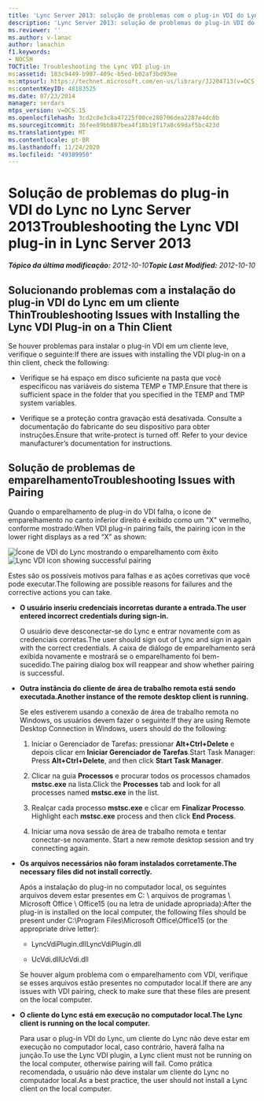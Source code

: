 ```yaml
---
title: 'Lync Server 2013: solução de problemas com o plug-in VDI do Lync'
description: 'Lync Server 2013: solução de problemas do plug-in VDI do Lync.'
ms.reviewer: ''
ms.author: v-lanac
author: lanachin
f1.keywords:
- NOCSH
TOCTitle: Troubleshooting the Lync VDI plug-in
ms:assetid: 183c9449-b907-409c-b5ed-b02af3bd93ee
ms:mtpsurl: https://technet.microsoft.com/en-us/library/JJ204713(v=OCS.15)
ms:contentKeyID: 48183525
ms.date: 07/23/2014
manager: serdars
mtps_version: v=OCS.15
ms.openlocfilehash: 3cd2c0e3c8a47225f00ce280706dea2287e4dc8b
ms.sourcegitcommit: 36fee89bb887bea4f18b19f17a8c69daf5bc423d
ms.translationtype: MT
ms.contentlocale: pt-BR
ms.lasthandoff: 11/24/2020
ms.locfileid: "49389950"
---
```

# <a name="troubleshooting-the-lync-vdi-plug-in-in-lync-server-2013"></a><span data-ttu-id="ea0d2-103">Solução de problemas do plug-in VDI do Lync no Lync Server 2013</span><span class="sxs-lookup"><span data-stu-id="ea0d2-103">Troubleshooting the Lync VDI plug-in in Lync Server 2013</span></span>

<div data-xmlns="http://www.w3.org/1999/xhtml">

<div class="topic" data-xmlns="http://www.w3.org/1999/xhtml" data-msxsl="urn:schemas-microsoft-com:xslt" data-cs="https://msdn.microsoft.com/">

<div data-asp="https://msdn2.microsoft.com/asp">



</div>

<div id="mainSection">

<div id="mainBody"><span data-ttu-id="ea0d2-104">

<span> </span></span><span class="sxs-lookup"><span data-stu-id="ea0d2-104">

<span> </span></span></span>

<span data-ttu-id="ea0d2-105">_**Tópico da última modificação:** 2012-10-10_</span><span class="sxs-lookup"><span data-stu-id="ea0d2-105">_**Topic Last Modified:** 2012-10-10_</span></span>

<div>

## <a name="troubleshooting-issues-with-installing-the-lync-vdi-plug-in-on-a-thin-client"></a><span data-ttu-id="ea0d2-106">Solucionando problemas com a instalação do plug-in VDI do Lync em um cliente Thin</span><span class="sxs-lookup"><span data-stu-id="ea0d2-106">Troubleshooting Issues with Installing the Lync VDI Plug-in on a Thin Client</span></span>

<span data-ttu-id="ea0d2-107">Se houver problemas para instalar o plug-in VDI em um cliente leve, verifique o seguinte:</span><span class="sxs-lookup"><span data-stu-id="ea0d2-107">If there are issues with installing the VDI plug-in on a thin client, check the following:</span></span>

  - <span data-ttu-id="ea0d2-108">Verifique se há espaço em disco suficiente na pasta que você especificou nas variáveis do sistema TEMP e TMP.</span><span class="sxs-lookup"><span data-stu-id="ea0d2-108">Ensure that there is sufficient space in the folder that you specified in the TEMP and TMP system variables.</span></span>

  - <span data-ttu-id="ea0d2-p101">Verifique se a proteção contra gravação está desativada. Consulte a documentação do fabricante do seu dispositivo para obter instruções.</span><span class="sxs-lookup"><span data-stu-id="ea0d2-p101">Ensure that write-protect is turned off. Refer to your device manufacturer’s documentation for instructions.</span></span>

</div>

<div>

## <a name="troubleshooting-issues-with-pairing"></a><span data-ttu-id="ea0d2-111">Solução de problemas de emparelhamento</span><span class="sxs-lookup"><span data-stu-id="ea0d2-111">Troubleshooting Issues with Pairing</span></span>

<span data-ttu-id="ea0d2-112">Quando o emparelhamento de plug-in do VDI falha, o ícone de emparelhamento no canto inferior direito é exibido como um "X" vermelho, conforme mostrado:</span><span class="sxs-lookup"><span data-stu-id="ea0d2-112">When VDI plug-in pairing fails, the pairing icon in the lower right displays as a red “X” as shown:</span></span>

<span data-ttu-id="ea0d2-113">![Ícone de VDI do Lync mostrando o emparelhamento com êxito](images/JJ204948.303d618c-4bc8-41c4-8553-2475de0d395e(OCS.15).png "Ícone de VDI do Lync mostrando o emparelhamento com êxito")</span><span class="sxs-lookup"><span data-stu-id="ea0d2-113">![Lync VDI icon showing successful pairing](images/JJ204948.303d618c-4bc8-41c4-8553-2475de0d395e(OCS.15).png "Lync VDI icon showing successful pairing")</span></span>

<span data-ttu-id="ea0d2-114">Estes são os possíveis motivos para falhas e as ações corretivas que você pode executar.</span><span class="sxs-lookup"><span data-stu-id="ea0d2-114">The following are possible reasons for failures and the corrective actions you can take.</span></span>

  - <span data-ttu-id="ea0d2-115">**O usuário inseriu credenciais incorretas durante a entrada.**</span><span class="sxs-lookup"><span data-stu-id="ea0d2-115">**The user entered incorrect credentials during sign-in.**</span></span>
    
    <span data-ttu-id="ea0d2-116">O usuário deve desconectar-se do Lync e entrar novamente com as credenciais corretas.</span><span class="sxs-lookup"><span data-stu-id="ea0d2-116">The user should sign out of Lync and sign in again with the correct credentials.</span></span> <span data-ttu-id="ea0d2-117">A caixa de diálogo de emparelhamento será exibida novamente e mostrará se o emparelhamento foi bem-sucedido.</span><span class="sxs-lookup"><span data-stu-id="ea0d2-117">The pairing dialog box will reappear and show whether pairing is successful.</span></span>

  - <span data-ttu-id="ea0d2-118">**Outra instância do cliente de área de trabalho remota está sendo executada.**</span><span class="sxs-lookup"><span data-stu-id="ea0d2-118">**Another instance of the remote desktop client is running.**</span></span>
    
    <span data-ttu-id="ea0d2-119">Se eles estiverem usando a conexão de área de trabalho remota no Windows, os usuários devem fazer o seguinte:</span><span class="sxs-lookup"><span data-stu-id="ea0d2-119">If they are using Remote Desktop Connection in Windows, users should do the following:</span></span>
    
    1.  <span data-ttu-id="ea0d2-120">Iniciar o Gerenciador de Tarefas: pressionar **Alt+Ctrl+Delete** e depois clicar em **Iniciar Gerenciador de Tarefas**.</span><span class="sxs-lookup"><span data-stu-id="ea0d2-120">Start Task Manager: Press **Alt+Ctrl+Delete**, and then click **Start Task Manager**.</span></span>
    
    2.  <span data-ttu-id="ea0d2-121">Clicar na guia **Processos** e procurar todos os processos chamados **mstsc.exe** na lista.</span><span class="sxs-lookup"><span data-stu-id="ea0d2-121">Click the **Processes** tab and look for all processes named **mstsc.exe** in the list.</span></span>
    
    3.  <span data-ttu-id="ea0d2-122">Realçar cada processo **mstsc.exe** e clicar em **Finalizar Processo**. </span><span class="sxs-lookup"><span data-stu-id="ea0d2-122">Highlight each **mstsc.exe** process and then click **End Process**.</span></span>
    
    4.  <span data-ttu-id="ea0d2-123">Iniciar uma nova sessão de área de trabalho remota e tentar conectar-se novamente. </span><span class="sxs-lookup"><span data-stu-id="ea0d2-123">Start a new remote desktop session and try connecting again.</span></span>

  - <span data-ttu-id="ea0d2-124">**Os arquivos necessários não foram instalados corretamente.**</span><span class="sxs-lookup"><span data-stu-id="ea0d2-124">**The necessary files did not install correctly.**</span></span>
    
    <span data-ttu-id="ea0d2-125">Após a instalação do plug-in no computador local, os seguintes arquivos devem estar presentes em C: \\ arquivos de programas \\ Microsoft Office \\ Office15 (ou na letra de unidade apropriada):</span><span class="sxs-lookup"><span data-stu-id="ea0d2-125">After the plug-in is installed on the local computer, the following files should be present under C:\\Program Files\\Microsoft Office\\Office15 (or the appropriate drive letter):</span></span>
    
      - <span data-ttu-id="ea0d2-126">LyncVdiPlugin.dll</span><span class="sxs-lookup"><span data-stu-id="ea0d2-126">LyncVdiPlugin.dll</span></span>
    
      - <span data-ttu-id="ea0d2-127">UcVdi.dll</span><span class="sxs-lookup"><span data-stu-id="ea0d2-127">UcVdi.dll</span></span>
    
    <span data-ttu-id="ea0d2-128">Se houver algum problema com o emparelhamento com VDI, verifique se esses arquivos estão presentes no computador local.</span><span class="sxs-lookup"><span data-stu-id="ea0d2-128">If there are any issues with VDI pairing, check to make sure that these files are present on the local computer.</span></span>

  - <span data-ttu-id="ea0d2-129">**O cliente do Lync está em execução no computador local.**</span><span class="sxs-lookup"><span data-stu-id="ea0d2-129">**The Lync client is running on the local computer.**</span></span>
    
    <span data-ttu-id="ea0d2-130">Para usar o plug-in VDI do Lync, um cliente do Lync não deve estar em execução no computador local, caso contrário, haverá falha na junção.</span><span class="sxs-lookup"><span data-stu-id="ea0d2-130">To use the Lync VDI plugin, a Lync client must not be running on the local computer, otherwise pairing will fail.</span></span> <span data-ttu-id="ea0d2-131">Como prática recomendada, o usuário não deve instalar um cliente do Lync no computador local.</span><span class="sxs-lookup"><span data-stu-id="ea0d2-131">As a best practice, the user should not install a Lync client on the local computer.</span></span>

<span data-ttu-id="ea0d2-132"></div>

</div>

<span> </span>

</div>

</div>

</span><span class="sxs-lookup"><span data-stu-id="ea0d2-132"></div>

</div>

<span> </span>

</div>

</div>

</span></span></div>

